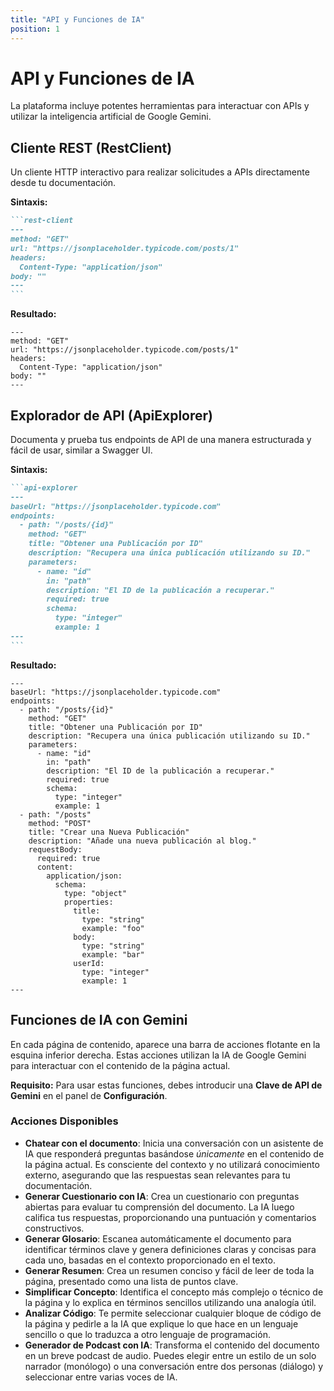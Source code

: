 ```yaml
---
title: "API y Funciones de IA"
position: 1
---
```


# API y Funciones de IA

La plataforma incluye potentes herramientas para interactuar con APIs y utilizar la inteligencia artificial de Google Gemini.

## Cliente REST (RestClient)

Un cliente HTTP interactivo para realizar solicitudes a APIs directamente desde tu documentación.

**Sintaxis:**

````markdown
```rest-client
---
method: "GET"
url: "https://jsonplaceholder.typicode.com/posts/1"
headers:
  Content-Type: "application/json"
body: ""
---
```
````

**Resultado:**

```rest-client
---
method: "GET"
url: "https://jsonplaceholder.typicode.com/posts/1"
headers:
  Content-Type: "application/json"
body: ""
---
```

## Explorador de API (ApiExplorer)

Documenta y prueba tus endpoints de API de una manera estructurada y fácil de usar, similar a Swagger UI.

**Sintaxis:**

````markdown
```api-explorer
---
baseUrl: "https://jsonplaceholder.typicode.com"
endpoints:
  - path: "/posts/{id}"
    method: "GET"
    title: "Obtener una Publicación por ID"
    description: "Recupera una única publicación utilizando su ID."
    parameters:
      - name: "id"
        in: "path"
        description: "El ID de la publicación a recuperar."
        required: true
        schema:
          type: "integer"
          example: 1
---
```
````

**Resultado:**

```api-explorer
---
baseUrl: "https://jsonplaceholder.typicode.com"
endpoints:
  - path: "/posts/{id}"
    method: "GET"
    title: "Obtener una Publicación por ID"
    description: "Recupera una única publicación utilizando su ID."
    parameters:
      - name: "id"
        in: "path"
        description: "El ID de la publicación a recuperar."
        required: true
        schema:
          type: "integer"
          example: 1
  - path: "/posts"
    method: "POST"
    title: "Crear una Nueva Publicación"
    description: "Añade una nueva publicación al blog."
    requestBody:
      required: true
      content:
        application/json:
          schema:
            type: "object"
            properties:
              title:
                type: "string"
                example: "foo"
              body:
                type: "string"
                example: "bar"
              userId:
                type: "integer"
                example: 1
---
```

## Funciones de IA con Gemini

En cada página de contenido, aparece una barra de acciones flotante en la esquina inferior derecha. Estas acciones utilizan la IA de Google Gemini para interactuar con el contenido de la página actual.

**Requisito:** Para usar estas funciones, debes introducir una **Clave de API de Gemini** en el panel de **Configuración**.

### Acciones Disponibles

- **Chatear con el documento**: Inicia una conversación con un asistente de IA que responderá preguntas basándose *únicamente* en el contenido de la página actual. Es consciente del contexto y no utilizará conocimiento externo, asegurando que las respuestas sean relevantes para tu documentación.
- **Generar Cuestionario con IA**: Crea un cuestionario con preguntas abiertas para evaluar tu comprensión del documento. La IA luego califica tus respuestas, proporcionando una puntuación y comentarios constructivos.
- **Generar Glosario**: Escanea automáticamente el documento para identificar términos clave y genera definiciones claras y concisas para cada uno, basadas en el contexto proporcionado en el texto.
- **Generar Resumen**: Crea un resumen conciso y fácil de leer de toda la página, presentado como una lista de puntos clave.
- **Simplificar Concepto**: Identifica el concepto más complejo o técnico de la página y lo explica en términos sencillos utilizando una analogía útil.
- **Analizar Código**: Te permite seleccionar cualquier bloque de código de la página y pedirle a la IA que explique lo que hace en un lenguaje sencillo o que lo traduzca a otro lenguaje de programación.
- **Generador de Podcast con IA**: Transforma el contenido del documento en un breve podcast de audio. Puedes elegir entre un estilo de un solo narrador (monólogo) o una conversación entre dos personas (diálogo) y seleccionar entre varias voces de IA.
